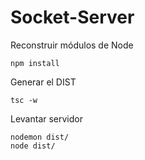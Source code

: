 
# Socket-Server 

Reconstruir módulos de Node
```
npm install 
```

Generar el DIST
```
tsc -w
```

Levantar servidor
```
nodemon dist/
node dist/
```



